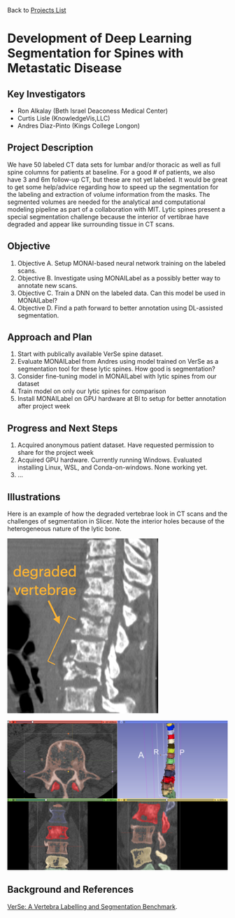 Back to [Projects List](../../Readme.md#ProjectsList)

# Development of Deep Learning Segmentation for Spines with Metastatic Disease 

## Key Investigators

- Ron Alkalay (Beth Israel Deaconess Medical Center)
- Curtis Lisle  (KnowledgeVis,LLC)
- Andres Diaz-Pinto (Kings College Longon) 

## Project Description

We have 50 labeled CT data sets for lumbar and/or thoracic as well as full spine columns for 
patients at baseline. For a good # of patients, we also have 3 and 6m follow-up CT, but these are 
not yet labeled.  It would be great to get some help/advice regarding how to 
speed up the segmentation for the labeling and extraction of volume information from the masks.
The segmented volumes are needed for the analytical and computational modeling pipeline 
as part of a collaboration with MIT. Lytic spines present a special segmentation challenge because the interior of
vertibrae have degraded and appear like surrounding tissue in CT scans.

## Objective

<!-- Describe here WHAT you would like to achieve (what you will have as end result). -->

1. Objective A. Setup MONAI-based neural network training on the labeled scans. 
1. Objective B. Investigate using MONAILabel as a possibly better way to annotate new scans. 
1. Objective C. Train a DNN on the labeled data.  Can this model be used in MONAILabel? 
1. Objective D. Find a path forward to better annotation using DL-assisted segmentation.

## Approach and Plan

<!-- Describe here HOW you would like to achieve the objectives stated above. -->

1. Start with publically available VerSe spine dataset.
1. Evaluate MONAILabel from Andres using model trained on VerSe as a segmentation tool for these lytic spines.  How good is segmentation? 
1. Consider fine-tuning model in MONAILabel with lytic spines from our dataset
1. Train model on only our lytic spines for comparison
1. Install MONAILabel on GPU hardware at BI to setup for better annotation after project week

## Progress and Next Steps

<!-- Update this section as you make progress, describing of what you have ACTUALLY DONE. If there are specific steps that you could not complete then you can describe them here, too. -->

1. Acquired anonymous patient dataset. Have requested permission to share for the project week
1. Acquired GPU hardware.  Currently running Windows.  Evaluated installing Linux, WSL, and Conda-on-windows.  None working yet.
1. ...

## Illustrations

<!-- Add pictures and links to videos that demonstrate what has been accomplished.
![Description of picture](Example2.jpg)
![Some more images](Example2.jpg)
-->
Here is an example of how the degraded vertebrae look in CT scans and the challenges of segmentation in Slicer. 
Note the interior holes because of the heterogeneous nature of the lytic bone.

![Sample lytic vertebrae](lytic-vertebrae-example.png)

![Segmentation in Slicer](lytic-vertebrae-in-slicer.png)

## Background and References

<!-- If you developed any software, include link to the source code repository. If possible, also add links to sample data, and to any relevant publications. -->

[VerSe: A Vertebra Labelling and Segmentation Benchmark](https://www.researchgate.net/publication/338853005_VerSe_A_Vertebrae_Labelling_and_Segmentation_Benchmark).

